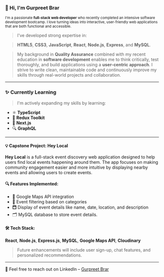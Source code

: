 ### 👋 Hi, I'm Gurpreet Brar

<small> I'm a passionate **full-stack web developer** who recently completed an intensive software development bootcamp. I love turning ideas into interactive, user-friendly web applications that are both functional and accessible. </small>

> I've developed strong expertise in:

> **HTML5**, **CSS3**, **JavaScript**, **React**, **Node.js**, **Express**, and **MySQL**.


> My background in **Quality Assurance** combined with my recent education in **software development** enables me to think critically, test thoroughly, and build applications using a **user-centric approach**. I strive to write clean, maintainable code and continuously improve my skills through real-world projects and collaboration.

---

### ✨ Currently Learning

> I'm actively expanding my skills by learning:

- ⚛️ **TypeScript**
- 🧠 **Redux Toolkit**
- 🚀 **Next.js**
- 🔍 **GraphQL**

---

#### 💡 Capstone Project: Hey Local

**Hey Local** is a full-stack event discovery web application designed to help users find local events happening around them. The app focuses on making community engagement easier and more intuitive by displaying nearby events and allowing users to create events.

#### 🔍 Features Implemented:
- 📍 Google Maps API integration  
- 🔎 Event filtering based on categories  
- 🗖️ Display of event details like name, date, location, and description
- 🗂️ MySQL database to store event details.

#### 🛠️ Tech Stack:
**React**, **Node.js**, **Express.js**, **MySQL**, **Google Maps API**, **Cloudinary**

> Future enhancements will include user sign-up, chat features, and personalized recommendations.


---

 📢  Feel free to reach out on LinkedIn – [Gurpreet Brar](https://www.linkedin.com/in/gurpree-kaur-brar/)






